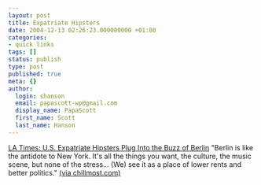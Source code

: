 ```yaml
---
layout: post
title: Expatriate Hipsters
date: 2004-12-13 02:26:23.000000000 +01:00
categories:
- quick links
tags: []
status: publish
type: post
published: true
meta: {}
author:
  login: shanson
  email: papascott-wp@gmail.com
  display_name: PapaScott
  first_name: Scott
  last_name: Hanson
---
```

<p><a title="U.S. Expatriate Hipsters Plug Into the Buzz of Berlin" href="http://www.latimes.com/news/nationworld/world/la-fg-expats12dec12,0,60127.story?coll=la-home-world">LA Times: U.S. Expatriate Hipsters Plug Into the Buzz of Berlin</a> "Berlin is like the antidote to New York. It's all the things you want, the culture, the music scene, but none of the stress... (We) see it as a place of lower rents and better politics." <a title="C H I L L M O S T . C O M - Notes from Germany" href="http://www.chillmost.com/blogarchive/2004_12_12_archive.html#110289329334486180">(via chillmost.com)</a></p>
